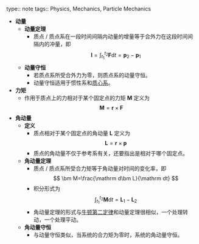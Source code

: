 type:: note
tags:: Physics, Mechanics, Particle Mechanics

- **动量**
	- **动量定理**
		- 质点 / 质点系在一段时间间隔内动量的增量等于合外力在这段时间间隔内的冲量，即
		  $$
		  \bm I=\int_{t_1}^{t_2}\bm F\mathrm dt=\bm p_2-\bm p_1
		  $$
	- **动量守恒**
		- 若质点系所受合外力为零，则质点系的动量守恒。
		- 动量守恒适用于惯性系和[质心系](((65fd7602-c27a-4ea1-9a92-6994d8fb997c)))。
- **力矩**
	- 作用于质点上的力相对于某个固定点的力矩 $\bm M$ 定义为
	  $$
	  \bm M=\bm r\times\bm F
	  $$
- **角动量**
	- **定义**
		- 质点相对于某个固定点的角动量 $\bm L$ 定义为
		  $$
		  \bm L=\bm r\times\bm p
		  $$
		- 质点的角动量不仅于参考系有关，还要指出是相对于哪个固定点。
	- **角动量定理**
		- 质点 / 质点系所受合力矩等于角动量对时间的变化率，即
		  $$
		  \bm M=\frac{\mathrm d\bm L}{\mathrm dt}
		  $$
		- 积分形式为
		  $$
		  \int_{t_1}^{t_2}\bm M\mathrm dt=\bm L_1-\bm L_2
		  $$
		- 角动量定理的形式与[牛顿第二定律](((65fd7602-b0a0-4b1c-9011-5fda5a86cc21)))和动量定理很相似，一个处理转动，一个处理平动。
	- **角动量守恒**
		- 与动量守恒类似，当系统的合力矩为零时，系统的角动量守恒。